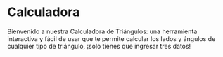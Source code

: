 # Calculadora
Bienvenido a nuestra Calculadora de Triángulos: una herramienta interactiva y fácil de usar que te permite calcular los lados y ángulos de cualquier tipo de triángulo, ¡solo tienes que ingresar tres datos!
